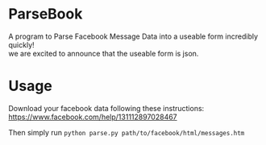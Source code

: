# ParseBook
A program to Parse Facebook Message Data into a useable form incredibly quickly!  
we are excited to announce that the useable form is json.

# Usage
Download your facebook data following these instructions: https://www.facebook.com/help/131112897028467

Then simply run `python parse.py path/to/facebook/html/messages.htm`
